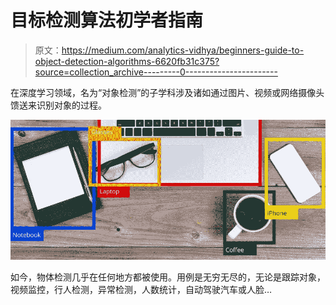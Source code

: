 # 目标检测算法初学者指南

> 原文：<https://medium.com/analytics-vidhya/beginners-guide-to-object-detection-algorithms-6620fb31c375?source=collection_archive---------0----------------------->

在深度学习领域，名为“对象检测”的子学科涉及诸如通过图片、视频或网络摄像头馈送来识别对象的过程。

![](img/69c08a3802aaf83f78b968d097529738.png)

如今，物体检测几乎在任何地方都被使用。用例是无穷无尽的，无论是跟踪对象，视频监控，行人检测，异常检测，人数统计，自动驾驶汽车或人脸…